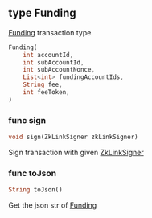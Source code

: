 ## type Funding
[Funding](../../../api-and-sdk/data-types/transaction/funding.md) transaction type.

```dart
Funding(
    int accountId,
	int subAccountId,
	int subAccountNonce,
	List<int> fundingAccountIds,
	String fee,
	int feeToken,
)
```

### func sign

```dart
void sign(ZkLinkSigner zkLinkSigner)
```

Sign transaction with given [ZkLinkSigner](../signer.md#type-zklinksigner)

### func toJson

```dart
String toJson()
```

Get the json str of [Funding](#type-funding)
